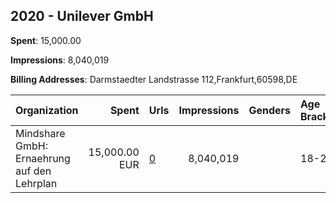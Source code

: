 ## 2020 - Unilever GmbH 
**Spent**: 15,000.00

**Impressions**: 8,040,019

**Billing Addresses**: Darmstaedter Landstrasse 112,Frankfurt,60598,DE

|Organization|Spent|Urls|Impressions|Genders|Age Brackets|Country Codes|
|:---|---:|:---|---:|:---|:---|:---|
|Mindshare GmbH: Ernaehrung auf den Lehrplan|15,000.00 EUR|[0](https://www.snap.com/political-ads/asset/48633d1584d92975af3557524a879916322aa5c554794ac6e03bba6c9d988a02?mediaType=mp4)|8,040,019||18-24|germany|
